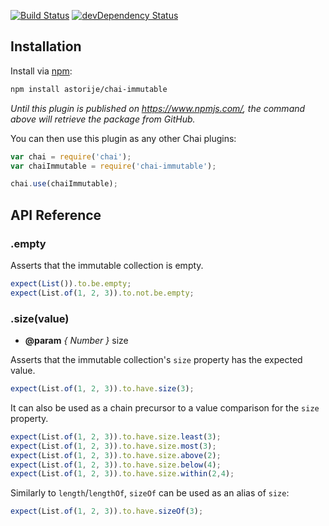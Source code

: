 [![Build Status](https://travis-ci.org/astorije/chai-immutable.svg?branch=master)](https://travis-ci.org/astorije/chai-immutable)
[![devDependency Status](https://david-dm.org/astorije/chai-immutable/dev-status.svg)](https://david-dm.org/astorije/chai-immutable#info=devDependencies)

## Installation

Install via [npm](http://npmjs.org):

```bash
npm install astorije/chai-immutable
```

*Until this plugin is published on <https://www.npmjs.com/>, the command above will retrieve the package from GitHub.*

You can then use this plugin as any other Chai plugins:

```js
var chai = require('chai');
var chaiImmutable = require('chai-immutable');

chai.use(chaiImmutable);
```

## API Reference

### .empty

Asserts that the immutable collection is empty.

```js
expect(List()).to.be.empty;
expect(List.of(1, 2, 3)).to.not.be.empty;
```

### .size(value)

- **@param** *{ Number }* size

Asserts that the immutable collection's `size` property has the expected
value.

```js
expect(List.of(1, 2, 3)).to.have.size(3);
```

It can also be used as a chain precursor to a value comparison for the
`size` property.

```js
expect(List.of(1, 2, 3)).to.have.size.least(3);
expect(List.of(1, 2, 3)).to.have.size.most(3);
expect(List.of(1, 2, 3)).to.have.size.above(2);
expect(List.of(1, 2, 3)).to.have.size.below(4);
expect(List.of(1, 2, 3)).to.have.size.within(2,4);
```

Similarly to `length`/`lengthOf`, `sizeOf` can be used as an alias of
`size`:

```js
expect(List.of(1, 2, 3)).to.have.sizeOf(3);
```
